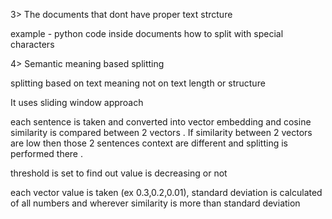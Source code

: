 3> The documents that dont have proper text strcture 

example - python code inside documents how to split with special characters 

4> Semantic meaning based splitting

splitting based on text meaning not on text length or structure 

It uses sliding window approach 

each sentence is taken and converted into vector embedding and cosine similarity is compared between 2 vectors . If similarity between 2 vectors are low then those 2 sentences context are different and splitting is performed there . 

threshold is set to find out value is decreasing or not 

each vector value is taken (ex 0.3,0.2,0.01), standard deviation is calculated of all numbers and  wherever similarity is more than standard deviation 